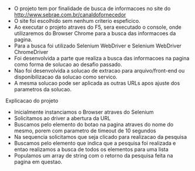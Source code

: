﻿- O projeto tem por finalidade de busca de informacoes no site do http://www.sebrae.com.br/canaldofornecedor 
- O site foi escolhido sem nenhum criterio espeficico.
- Ao executar o projeto atraves do F5, sera executado o console, onde utilizaremos do Browser Chrome para a busca das informacoes da pagina.
- Para a busca foi utilizado Selenium WebDriver e Selenium WebDriver ChromeDriver
- Foi desenvolvida a parte que realiza a busca das informacoes na pagina como forma de solucao ao desafio passado.
- Nao foi desenvolvida a solucao de extracao para arquivo/front-end ou disponibilizacao da solucao como servico.
- A mesma solucao pode ser aplicada as outras URLs apos ajuste dos parametros da solucao.

Explicacao do projeto
- Inicialmente instanciamos o Browser atraves do Selenium
- Solicitamos ao driver a abertura da URL
- Buscamos pelo elemento do botao na pagina atraves do nome do mesmo, porem com parametro de timeout de 10 segundos
- Na sequencia solicitamos que seja clicado para realizacao da pesquisa
- Buscamos pelo elemento que indica que a pesquisa foi realizada e entao realizamos a busca de todos os elementos para uma lista
- Populamos um array de string com o retorno da pesquisa feita na pagina em questao.